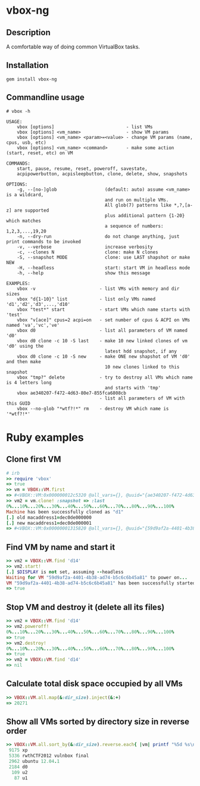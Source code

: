 vbox-ng
======

Description
-----------
A comfortable way of doing common VirtualBox tasks.

Installation
------------
    gem install vbox-ng

Commandline usage
-----

    # vbox -h

    USAGE:
    	vbox [options]                           - list VMs
    	vbox [options] <vm_name>                 - show VM params
    	vbox [options] <vm_name> <param>=<value> - change VM params (name, cpus, usb, etc)
    	vbox [options] <vm_name> <command>       - make some action (start, reset, etc) on VM
    
    COMMANDS:
    	start, pause, resume, reset, poweroff, savestate,
    	acpipowerbutton, acpisleepbutton, clone, delete, show, snapshots
    
    OPTIONS:
    	-g, --[no-]glob                  (default: auto) assume <vm_name> is a wildcard,
    	                                 and run on multiple VMs.
    	                                 All glob(7) patterns like *,?,[a-z] are supported
    	                                 plus additional pattern {1-20} which matches
    	                                 a sequence of numbers: 1,2,3,...,19,20
    	-n, --dry-run                    do not change anything, just print commands to be invoked
    	-v, --verbose                    increase verbosity
    	-c, --clones N                   clone: make N clones
    	-S, --snapshot MODE              clone: use LAST shapshot or make NEW
    	-H, --headless                   start: start VM in headless mode
    	-h, --help                       show this message
    
    EXAMPLES:
    	vbox -v                        - list VMs with memory and dir sizes
    	vbox "d{1-10}" list            - list only VMs named 'd1','d2','d3',...,'d10'
    	vbox "test*" start             - start VMs which name starts with 'test'
    	vbox "v[ace]" cpus=2 acpi=on   - set number of cpus & ACPI on VMs named 'va','vc','ve'
    	vbox d0                        - list all parameters of VM named 'd0'
    	vbox d0 clone -c 10 -S last    - make 10 new linked clones of vm 'd0' using the
    	                                 latest hdd snapshot, if any
    	vbox d0 clone -c 10 -S new     - make ONE new shapshot of VM 'd0' and then make
    	                                 10 new clones linked to this snapshot
    	vbox "tmp?" delete             - try to destroy all VMs which name is 4 letters long
    	                                 and starts with 'tmp'
    	vbox ae340207-f472-4d63-80e7-855fca6808cb
    	                               - list all parameters of VM with this GUID
    	vbox --no-glob "*wtf?!*" rm    - destroy VM which name is '*wtf?!*'

Ruby examples
=============

Clone first VM
-----
``` ruby
# irb
>> require 'vbox'
=> true
>> vm = VBOX::VM.first
=> #<VBOX::VM:0x000000012c5320 @all_vars={}, @uuid="{ae340207-f472-4d63-80e7-855fca6808cb}", @name="d0">
>> vm2 = vm.clone! :snapshot => :last
0%...10%...20%...30%...40%...50%...60%...70%...80%...90%...100%
Machine has been successfully cloned as "d1"
[.] old macaddress1=dec0de000000
[.] new macaddress1=dec0de000001
=> #<VBOX::VM:0x00000001315820 @all_vars={}, @uuid="{59d9af2a-4401-4b38-ad74-b5c6c6b45a81}", @name="d1">
```

Find VM by name and start it
-----
``` ruby
>> vm2 = VBOX::VM.find 'd14'
>> vm2.start!
[.] $DISPLAY is not set, assuming --headless
Waiting for VM "59d9af2a-4401-4b38-ad74-b5c6c6b45a81" to power on...
VM "59d9af2a-4401-4b38-ad74-b5c6c6b45a81" has been successfully started.
=> true
```

Stop VM and destroy it (delete all its files)
-----
``` ruby
>> vm2 = VBOX::VM.find 'd14'
>> vm2.poweroff!
0%...10%...20%...30%...40%...50%...60%...70%...80%...90%...100%
=> true
>> vm2.destroy!
0%...10%...20%...30%...40%...50%...60%...70%...80%...90%...100%
=> true
>> vm2 = VBOX::VM.find 'd14'
=> nil
```

Calculate total disk space occupied by all VMs
-----
``` ruby
>> VBOX::VM.all.map(&:dir_size).inject(&:+)
=> 20271
```

Show all VMs sorted by directory size in reverse order
-----
``` ruby
>> VBOX::VM.all.sort_by(&:dir_size).reverse.each{ |vm| printf "%5d %s\n", vm.dir_size, vm.name }
 9175 xp
 5336 rwthCTF2012 vulnbox final
 2962 ubuntu 12.04.1
 2184 d0
  109 u2
   87 u1
```
